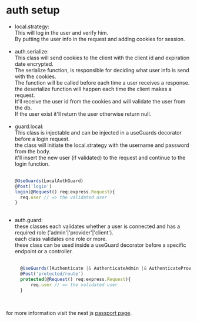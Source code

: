 # auth setup

- local.strategy:<br>
  This will log in the user and verify him.<br>
  By putting the user info in the request and adding cookies for session.
  <br><br>
- auth.serialize:<br>
  This class will send cookies to the client with the client id and expiration date encrypted.<br>
  The serialize function, is responsible for deciding what user info is send with the cookies.<br>
  The function will be called before each time a user receives a response.<br>
  the deserialize function will happen each time the client makes a request.<br>
  It'll receive the user id from the cookies and will validate the user from the db.<br>
  If the user exist it'll return the user otherwise return null.
  <br><br>
- guard.local:<br>
  This class is injectable and can be injected in a useGuards decorator before a login request.<br>
  the class will initiate the local.strategy with the username and password from the body.<br>
  it'll insert the new user (if validated) to the request and continue to the login function.
  <br><br>
  ```ts
  @UseGuards(LocalAuthGuard)
  @Post('login')
  login(@Request() req:express.Request){
  	req.user // => the validated user
  }
  ```
  <br>
- auth.guard:<br>
  these classes each validates whether a user is connected and has a required role ('admin'|'provider'|'client').<br>
  each class validates one role or more.<br>
  these class can be used inside a useGuard decorator before a specific endpoint or a controller.
  <br><br>
  ```ts
  	@UseGuards([Authenticate |& AuthenticateAdmin |& AuthenticateProvider])
  	@Post('protected/route')
  	protected(@Request() req:express.Request){
  		req.user // => the validated user
  	}
  ```
  <br>

for more information visit the nest js
[passport page](https://docs.nestjs.com/security/authentication#implementing-passport-strategies 'nest js authentication setup').
